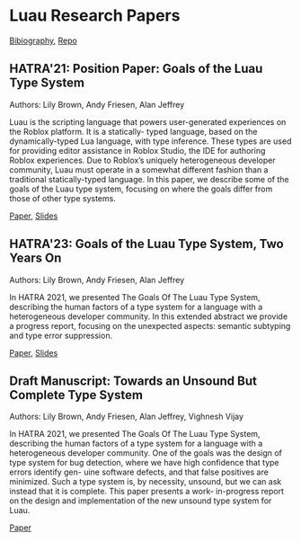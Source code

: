# Luau Research Papers

[Bibiography](luau.bib), [Repo](https://github.com/luau-lang/research)

## HATRA'21: Position Paper: Goals of the Luau Type System

Authors: Lily Brown, Andy Friesen, Alan Jeffrey

Luau is the scripting language that powers user-generated experiences on the Roblox platform. It is a statically- typed language, based on the dynamically-typed Lua language, with type inference. These types are used for providing editor assistance in Roblox Studio, the IDE for authoring Roblox experiences. Due to Roblox’s uniquely heterogeneous developer community, Luau must operate in a somewhat different fashion than a traditional statically-typed language. In this paper, we describe some of the goals of the Luau type system, focusing on where the goals differ from those of other type systems.

[Paper](hatra21/hatra21.pdf), [Slides](hatra21/talk.pdf)

## HATRA'23: Goals of the Luau Type System, Two Years On

Authors: Lily Brown, Andy Friesen, Alan Jeffrey

In HATRA 2021, we presented The Goals Of The Luau Type System, describing the human factors of a type system for a language with a heterogeneous developer community. In this extended abstract we provide a progress report, focusing on the unexpected aspects: semantic subtyping and type error suppression.

[Paper](hatra23/hatra23.pdf), [Slides](hatra23/talk.pdf)

## Draft Manuscript: Towards an Unsound But Complete Type System

Authors: Lily Brown, Andy Friesen, Alan Jeffrey, Vighnesh Vijay

In HATRA 2021, we presented The Goals Of The Luau Type System, describing the human factors of a type system for a language with a heterogeneous developer community. One of the goals was the design of type system for bug detection, where we have high confidence that type errors identify gen- uine software defects, and that false positives are minimized. Such a type system is, by necessity, unsound, but we can ask instead that it is complete. This paper presents a work- in-progress report on the design and implementation of the new unsound type system for Luau.

[Paper](incorrectness24/incorrectness24.pdf)
